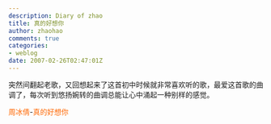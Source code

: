 ```yaml
---
description: Diary of zhao
title: 真的好想你
author: zhaohao
comments: true
categories:
- weblog
date: 2007-02-26T02:47:01Z
---
```


突然间翻起老歌，又回想起来了这首初中时候就非常喜欢听的歌，最爱这首歌的曲调了，每次听到悠扬婉转的曲调总能让心中涌起一种别样的感觉。

<span style="color: #ff6600;">周冰倩</span>-<span style="color: #ff6600;">真的好想你</span>